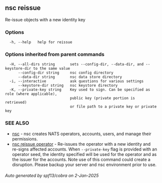 ## nsc reissue

Re-issue objects with a new identity key

### Options

```
  -h, --help   help for reissue
```

### Options inherited from parent commands

```
  -H, --all-dirs string       sets --config-dir, --data-dir, and --keystore-dir to the same value
      --config-dir string     nsc config directory
      --data-dir string       nsc data store directory
  -i, --interactive           ask questions for various settings
      --keystore-dir string   nsc keystore directory
  -K, --private-key string    Key used to sign. Can be specified as role (where applicable),
                              public key (private portion is retrieved)
                              or file path to a private key or private key 
```

### SEE ALSO

* [nsc](nsc.md)	 - nsc creates NATS operators, accounts, users, and manage their permissions.
* [nsc reissue operator](nsc_reissue_operator.md)	 - Re-issues the operator with a new identity and re-signs affected accounts.
	When `--private-key` flag is provided with an operator seed, the identity
	specified will be used for the operator and as the issuer for the accounts.
	Note use of this command could create a disruption. Please backup your server
	and nsc environment prior to use.

###### Auto generated by spf13/cobra on 2-Jan-2025
